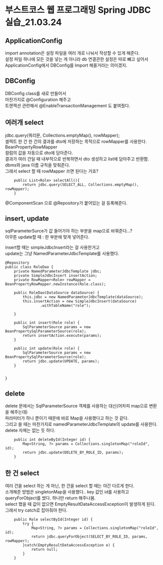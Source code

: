 # 부스트코스 웹 프로그래밍 Spring JDBC 실습_21.03.24

## ApplicationConfig
import annotation은 설정 파일을 여러 개로 나눠서 작성할 수 있게 해준다.   
설정 파일 하나에 모든 것을 넣는 게 아니라 db 연결관한 설정은 따로 뺴고 싶어서   
ApplicationConfig에서 DBConfig를 Import 해올거라는 의미겠지.   

## DBConfig
DBConfig class를 새로 만들어서  
마찬가지로 @Configuration 해주고   
트랜잭션 관련해서 @EnableTransactionManagement 도 붙여줬다.

## 여러개 select
jdbc.query(쿼리문, Collections.emptyMap(), rowMapper);   
셀렉트 한 건 한 건의 결과를 dto에 저장하는 목적으로 rowMapper를 사용한다.   
BeanPropertyRowMapper   
컬럼의 값을 자동으로 dto에 담아준다.     
결과가 여러 건일 때 내부적으로 반복하면서 dto 생성하고 list에 담아주고 반환함.   
dbms와 java 이름 규칙을 맞춰준다.   
그래서 select 할 때 rowMapper 쓰면 된다는 거죠?
```
	public List<Role> selectAll(){
		return jdbc.query(SELECT_ALL, Collections.emptyMap(), rowMapper);
	}
```

@ComponentScan
으로 @Repository가 붙어있는 걸 등록해준다.

## insert, update
sqlParameterSurce가 값 들어가야 하는 부분을 map으로 바꿔준다...?   
아무튼 update할 때 : 한 부분에 맞게 넣어준다.

insert할 때는 simpleJdbcInsert라는 걸 사용한거고   
update는 그냥 NamedParameterJdbcTemplate를 사용했다.

```
@Repository
public class RoleDao {
	private NamedParameterJdbcTemplate jdbc;
	private SimpleJdbcInsert insertAction;
	private RowMapper<Role> rowMapper = BeanPropertyRowMapper.newInstance(Role.class);

	public RoleDao(DataSource dataSource) {
		this.jdbc = new NamedParameterJdbcTemplate(dataSource);
		this.insertAction = new SimpleJdbcInsert(dataSource)
                .withTableName("role");

	}
	
	public int insert(Role role) {
		SqlParameterSource params = new BeanPropertySqlParameterSource(role);
		return insertAction.execute(params);
	}

	public int update(Role role) {
		SqlParameterSource params = new BeanPropertySqlParameterSource(role);
		return jdbc.update(UPDATE, params);
	}
	

}
```

## delete
delete 문에서는 SqlParameterSource 객체를 사용하는 대신(어차피 map으로 변환을 해주는데)   
파라미터가 하나 뿐이기 때문에 바로 Map을 사용했다고 하는 것 같다.      
그리고 쓸 때는 마찬가지로 namedParameterJdbcTemplate의 update를 사용한다. delete 자체는 없는 듯 하다.  

```
	public int deleteById(Integer id) {
		Map<String, ?> params = Collections.singletonMap("roleId", id);
		return jdbc.update(DELETE_BY_ROLE_ID, params);
	}
```

## 한 건 select
여러 건을 select 하는 게 아닌, 한 건을 select 할 때는 야간 다르게 한다.   
소개해준 방법은 singletonMap을 사용했다.. key 값인 id를 사용하고 queryForObject를 썼다. 하나만 return 해주나봄.   
select 했을 때 값이 없으면 EmptyResultDataAccessException이 발생하게 된다.       
그래서 try catch로 잡아줘야 한다.   

```
	public Role selectById(Integer id) {
		try {
			Map<String, ?> params = Collections.singletonMap("roleId", id);
			return jdbc.queryForObject(SELECT_BY_ROLE_ID, params, rowMapper);		
		}catch(EmptyResultDataAccessException e) {
			return null;
		}
	}

```
